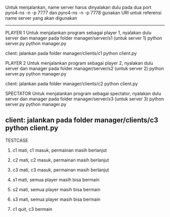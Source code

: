 Untuk menjalankan, name server harus dinyalakan dulu pada dua port
pyro4-ns -n <IP address> -p 7777 dan pyro4-ns -n <IP address> -p 7778
gunakan URI untuk referensi name server yang akan digunakan

----

PLAYER 1
Untuk menjalankan program sebagai player 1, nyalakan dulu server dan manager pada folder manager/server/s1 (untuk server 1)
python server.py
python manager.py

client:
jalankan pada folder manager/clients/c1
python client.py

PLAYER 2
Untuk menjalankan program sebagai player 2, nyalakan dulu server dan manager pada folder manager/server/s2 (untuk server 2)
python server.py
python manager.py

client:
jalankan pada folder manager/clients/c2
python client.py

SPECTATOR
Untuk menjalankan program sebagai spectator, nyalakan dulu server dan manager pada folder manager/server/s3 (untuk server 3)
python server.py
python manager.py

client:
jalankan pada folder manager/clients/c3
python client.py
---

TESTCASE
1. c1 mati, c1 masuk, permainan masih berlanjut
2. c2 mati, c2 masuk, permainan masih berlanjut
3. c3 mati, c3 masuk, permainan masih berlanjut

4. s1 mati, semua player masih bisa bermain
5. s2 mati, semua player masih bisa bermain
6. s3 mati, semua player masih bisa bermain

7. c1 quit, c3 bermain